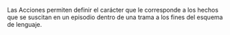 Las Acciones permiten definir el carácter que le corresponde a los hechos que se suscitan en un episodio dentro de una trama a los fines del esquema de lenguaje. 
